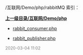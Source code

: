 /互联网/Demo/php/rabbitMQ 索引：


**[上一级目录/互联网/Demo/php](/互联网/Demo/php/index.md)**

- [rabbit_consumer.php](/互联网/Demo/php/rabbitMQ/rabbit_consumer.php)

- [rabbit_publisher.php](/互联网/Demo/php/rabbitMQ/rabbit_publisher.php)


<font size=2 color='grey'> 2020-03-04 11:02 </font>